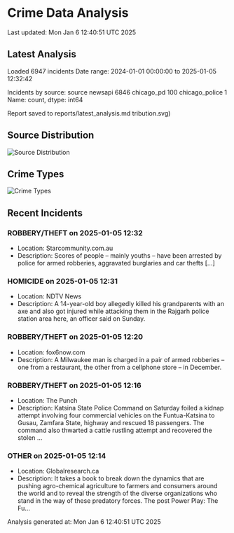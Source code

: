 # Crime Data Analysis
Last updated: Mon Jan  6 12:40:51 UTC 2025

## Latest Analysis

Loaded 6947 incidents
Date range: 2024-01-01 00:00:00 to 2025-01-05 12:32:42

Incidents by source:
source
newsapi           6846
chicago_pd         100
chicago_police       1
Name: count, dtype: int64

Report saved to reports/latest_analysis.md
tribution.svg)

## Source Distribution
![Source Distribution](images/source_distribution.svg)

## Crime Types
![Crime Types](images/crime_types.svg)

## Recent Incidents

### ROBBERY/THEFT on 2025-01-05 12:32
- Location: Starcommunity.com.au
- Description: Scores of people – mainly youths – have been arrested by police for armed robberies, aggravated burglaries and car thefts […]


### HOMICIDE on 2025-01-05 12:31
- Location: NDTV News
- Description: A 14-year-old boy allegedly killed his grandparents with an axe and also got injured while attacking them in the Rajgarh police station area here, an officer said on Sunday.


### ROBBERY/THEFT on 2025-01-05 12:20
- Location: fox6now.com
- Description: A Milwaukee man is charged in a pair of armed robberies – one from a restaurant, the other from a cellphone store – in December.


### ROBBERY/THEFT on 2025-01-05 12:16
- Location: The Punch
- Description: Katsina State Police Command on Saturday foiled a kidnap attempt involving four commercial vehicles on the Funtua-Katsina to Gusau, Zamfara State, highway and rescued 18 passengers. The command also thwarted a cattle rustling attempt and recovered the stolen …


### OTHER on 2025-01-05 12:14
- Location: Globalresearch.ca
- Description: It takes a book to break down the dynamics that are pushing agro-chemical agriculture to farmers and consumers around the world and to reveal the strength of the diverse organizations who stand in the way of these predatory forces.
The post Power Play: The Fu…

Analysis generated at: Mon Jan  6 12:40:51 UTC 2025
